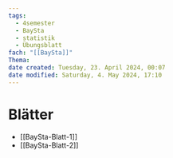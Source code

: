 ```yaml
---
tags:
  - 4semester
  - BaySta
  - statistik
  - Übungsblatt
fach: "[[BaySta]]"
Thema:
date created: Tuesday, 23. April 2024, 00:07
date modified: Saturday, 4. May 2024, 17:10
---
```


# Blätter

- [[BaySta-Blatt-1]]
- [[BaySta-Blatt-2]]